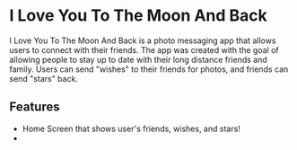 # I Love You To The Moon And Back
I Love You To The Moon And Back is a photo messaging app that allows users to connect with their friends. The app was created with the goal of allowing people to stay up to date with their long distance friends and family. Users can send "wishes" to their friends for photos, and friends can send "stars" back.
## Features
* Home Screen that shows user's friends, wishes, and stars!
* 
